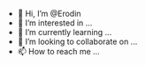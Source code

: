 - 👋 Hi, I’m @Erodin
- 👀 I’m interested in ...
- 🌱 I’m currently learning ...
- 💞️ I’m looking to collaborate on ...
- 📫 How to reach me ...

<!---
Erodin/Erodin is a ✨ special ✨ repository because its `README.md` (this file) appears on your GitHub profile.
You can click the Preview link to take a look at your changes.
--->
